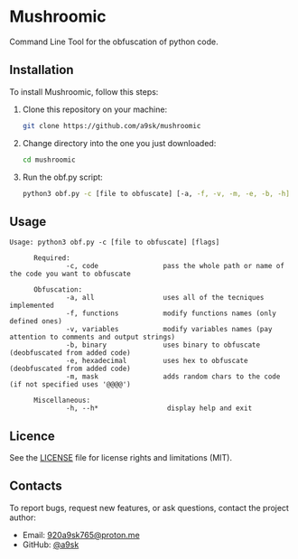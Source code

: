 # Mushroomic

Command Line Tool for the obfuscation of python code.

## Installation

To install Mushroomic, follow this steps:

1. Clone this repository on your machine: 
   ```bash
   git clone https://github.com/a9sk/mushroomic
   ```
2. Change directory into the one you just downloaded:
   ```bash
   cd mushroomic
   ```
3. Run the obf.py script:
   ```bash
   python3 obf.py -c [file to obfuscate] [-a, -f, -v, -m, -e, -b, -h]
   ```

## Usage

    Usage: python3 obf.py -c [file to obfuscate] [flags]

          Required:
                  -c, code                pass the whole path or name of the code you want to obfuscate
  
          Obfuscation:
                  -a, all                 uses all of the tecniques implemented
                  -f, functions           modify functions names (only defined ones)
                  -v, variables           modify variables names (pay attention to comments and output strings)
                  -b, binary              uses binary to obfuscate (deobfuscated from added code)
                  -e, hexadecimal         uses hex to obfuscate (deobfuscated from added code) 
                  -m, mask                adds random chars to the code (if not specified uses '@@@@')
          
          Miscellaneous:
                  -h, --h*                 display help and exit 

                  
## Licence

See the [LICENSE](LICENSE.md) file for license rights and limitations (MIT).

## Contacts

To report bugs, request new features, or ask questions, contact the project author:

- Email: 920a9sk765@proton.me
- GitHub: [@a9sk](https://github.com/a9sk)